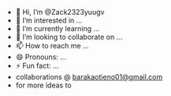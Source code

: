 - 👋 Hi, I’m @Zack2323yuugv
- 👀 I’m interested in ...
- 🌱 I’m currently learning ...
- 💞️ I’m looking to collaborate on ...
- 📫 How to reach me ...
- 😄 Pronouns: ...
- ⚡ Fun fact: ...
- collaborations @  barakaotieno01@gmail.com
- for more ideas to

<!---
Zack2323yuugv/Zack2323yuugv is a ✨ special ✨ repository because its `README.md` (this file) appears on your GitHub profile.
You can click the Preview link to take a look at your changes.
--->
